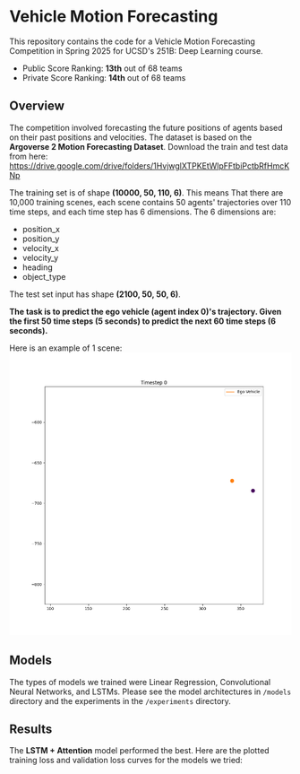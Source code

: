 # Vehicle Motion Forecasting

This repository contains the code for a Vehicle Motion Forecasting Competition in Spring 2025 for UCSD's 251B: Deep Learning course.

- Public Score Ranking: <b>13th</b> out of 68 teams
- Private Score Ranking: <b>14th</b> out of 68 teams

## Overview

The competition involved forecasting the future positions of agents based on their past positions and velocities. The dataset is based on the <b>Argoverse 2 Motion Forecasting Dataset</b>. Download the train and test data from here: https://drive.google.com/drive/folders/1HvjwglXTPKEtWlpFFtbiPctbRfHmcKNp

The training set is of shape <b>(10000, 50, 110, 6)</b>. This means That there are 10,000 training scenes, each scene contains 50 agents' trajectories over 110 time steps, and each time step has 6 dimensions. The 6 dimensions are: 
- position_x
- position_y
- velocity_x
- velocity_y
- heading
- object_type

The test set input has shape <b>(2100, 50, 50, 6)</b>.

<b>The task is to predict the ego vehicle (agent index 0)'s trajectory. Given the first 50 time steps (5 seconds) to predict the next 60 time steps (6 seconds).</b>

Here is an example of 1 scene:
![Trajectory Visualization](trajectory_visualization_index0.gif)

## Models 

The types of models we trained were Linear Regression, Convolutional Neural Networks, and LSTMs. Please see the model architectures in `/models` directory and the experiments in the `/experiments` directory.

## Results

The <b>LSTM + Attention</b> model performed the best. Here are the plotted training loss and validation loss curves for the models we tried:



